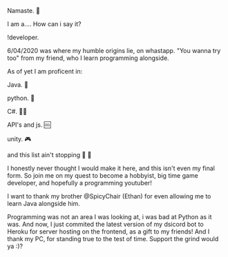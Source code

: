 Namaste. :wave:

I am a.... How can i say it?

!developer.

6/04/2020 was where my humble origins lie, on whastapp. "You wanna try too" from my friend, who I learn programming alongside.

As of yet I am proficent in:
  
  Java. :tea:
  
  python. :snake:
  
  C#. :man_technologist:
  
  API's and js. :cool:
  
  unity. :video_game:
  
  and this list ain't stopping :no_entry_sign: :billed_cap:
  
I honestly never thought I would make it here, and this isn't even my final form. So join me on my quest to become a hobbyist, big time game developer, and hopefully a programming youtuber!

I want to thank my brother @SpicyChair (Ethan) for even allowing me to learn Java alongside him. 

Programming was not an area I was looking at, i was bad at Python as it was. 
And now, I just commited the latest version of my dsicord bot to Heroku for server hosting on the frontend, as a gift to my friends!
And I thank my PC, for standing true to the test of time. 
Support the grind would ya :)?
